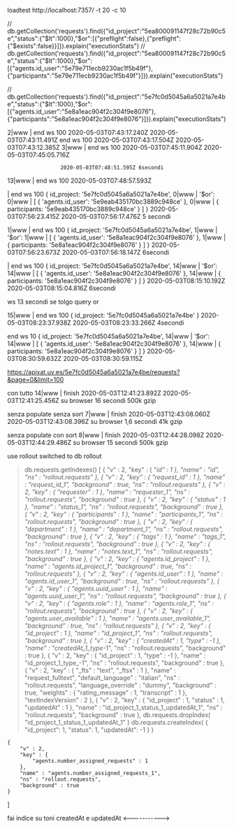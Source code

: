 loadtest http://localhost:7357/ -t 20 -c 10









// db.getCollection('requests').find({"id_project":"5ea800091147f28c72b90c5e","status":{"$lt":1000},"$or":[{"preflight":false},{"preflight":{"$exists":false}}]}).explain("executionStats")
// db.getCollection('requests').find({"id_project":"5ea800091147f28c72b90c5e","status":{"$lt":1000},"$or":[{"agents.id_user":"5e79e711ecb9230ac1f5b49f"},{"participants":"5e79e711ecb9230ac1f5b49f"}]}).explain("executionStats")




// db.getCollection('requests').find({"id_project":"5e7fc0d5045a6a5021a7e4be","status":{"$lt":1000},"$or":[{"agents.id_user":"5e8a1eac904f2c304f9e8076"},{"participants":"5e8a1eac904f2c304f9e8076"}]}).explain("executionStats")



2|www      | end ws 100 2020-05-03T07:43:17.240Z 2020-05-03T07:43:11.491Z
 end ws 100 2020-05-03T07:43:17.504Z 2020-05-03T07:43:12.385Z
 3|www  | end ws 100 2020-05-03T07:45:11.904Z 2020-05-03T07:45:05.716Z


                     2020-05-03T07:48:51.595Z 6secondi
13|www  | end ws 100 2020-05-03T07:48:57.593Z 
 


| end ws 100 { id_project: '5e7fc0d5045a6a5021a7e4be',
0|www  |   '$or':
0|www  |    [ { 'agents.id_user': '5e9eab435170bc3889c948ce' },
0|www  |      { participants: '5e9eab435170bc3889c948ce' } ] } 2020-05-03T07:56:23.415Z 2020-05-03T07:56:17.476Z 5 secondi

1|www  | end ws 100 { id_project: '5e7fc0d5045a6a5021a7e4be',
1|www  |   '$or':
1|www  |    [ { 'agents.id_user': '5e8a1eac904f2c304f9e8076' },
1|www  |      { participants: '5e8a1eac904f2c304f9e8076' } ] } 2020-05-03T07:56:23.673Z 2020-05-03T07:56:18.147Z 6secondi


| end ws 100 { id_project: '5e7fc0d5045a6a5021a7e4be',
14|www |   '$or':
14|www |    [ { 'agents.id_user': '5e8a1eac904f2c304f9e8076' },
14|www |      { participants: '5e8a1eac904f2c304f9e8076' } ] } 2020-05-03T08:15:10.192Z 2020-05-03T08:15:04.816Z 6secondi




ws 13 secondi se tolgo query or

15|www | end ws 100 { id_project: '5e7fc0d5045a6a5021a7e4be' } 2020-05-03T08:23:37.938Z 2020-05-03T08:23:33.266Z 4secondi




end ws 10 { id_project: '5e7fc0d5045a6a5021a7e4be',
14|www |   '$or':
14|www |    [ { 'agents.id_user': '5e8a1eac904f2c304f9e8076' },
14|www |      { participants: '5e8a1eac904f2c304f9e8076' } ] } 2020-05-03T08:30:59.632Z 2020-05-03T08:30:59.115Z 


https://apixat.uv.es/5e7fc0d5045a6a5021a7e4be/requests?&page=0&limit=100

con tutto 
14|www | finish 2020-05-03T12:41:23.892Z 2020-05-03T12:41:25.456Z
su browser 16 secondi 500k gzip

senza populate senza sort
7|www  | finish 2020-05-03T12:43:08.060Z 2020-05-03T12:43:08.396Z
su browser 1,6 secondi 41k gzip

senza populate con sort
8|www  | finish 2020-05-03T12:44:28.098Z 2020-05-03T12:44:29.486Z
su browser 15 secondi 500k gzip

use rollout
switched to db rollout
> db.requests.getIndexes()
[
	{
		"v" : 2,
		"key" : {
			"_id" : 1
		},
		"name" : "_id_",
		"ns" : "rollout.requests"
	},
	{
		"v" : 2,
		"key" : {
			"request_id" : 1
		},
		"name" : "request_id_1",
		"background" : true,
		"ns" : "rollout.requests"
	},
	{
		"v" : 2,
		"key" : {
			"requester" : 1
		},
		"name" : "requester_1",
		"ns" : "rollout.requests",
		"background" : true
	},
	{
		"v" : 2,
		"key" : {
			"status" : 1
		},
		"name" : "status_1",
		"ns" : "rollout.requests",
		"background" : true
	},
	{
		"v" : 2,
		"key" : {
			"participants" : 1
		},
		"name" : "participants_1",
		"ns" : "rollout.requests",
		"background" : true
	},
	{
		"v" : 2,
		"key" : {
			"department" : 1
		},
		"name" : "department_1",
		"ns" : "rollout.requests",
		"background" : true
	},
	{
		"v" : 2,
		"key" : {
			"tags" : 1
		},
		"name" : "tags_1",
		"ns" : "rollout.requests",
		"background" : true
	},
	{
		"v" : 2,
		"key" : {
			"notes.text" : 1
		},
		"name" : "notes.text_1",
		"ns" : "rollout.requests",
		"background" : true
	},
	{
		"v" : 2,
		"key" : {
			"agents.id_project" : 1
		},
		"name" : "agents.id_project_1",
		"background" : true,
		"ns" : "rollout.requests"
	},
	{
		"v" : 2,
		"key" : {
			"agents.id_user" : 1
		},
		"name" : "agents.id_user_1",
		"background" : true,
		"ns" : "rollout.requests"
	},
	{
		"v" : 2,
		"key" : {
			"agents.uuid_user" : 1
		},
		"name" : "agents.uuid_user_1",
		"ns" : "rollout.requests",
		"background" : true
	},
	{
		"v" : 2,
		"key" : {
			"agents.role" : 1
		},
		"name" : "agents.role_1",
		"ns" : "rollout.requests",
		"background" : true
	},
	{
		"v" : 2,
		"key" : {
			"agents.user_available" : 1
		},
		"name" : "agents.user_available_1",
		"background" : true,
		"ns" : "rollout.requests"
	},
	{
		"v" : 2,
		"key" : {
			"id_project" : 1
		},
		"name" : "id_project_1",
		"ns" : "rollout.requests",
		"background" : true
	},
	{
		"v" : 2,
		"key" : {
			"createdAt" : 1,
			"type" : -1
		},
		"name" : "createdAt_1_type_-1",
		"ns" : "rollout.requests",
		"background" : true
	},
	{
		"v" : 2,
		"key" : {
			"id_project" : 1,
			"type" : -1
		},
		"name" : "id_project_1_type_-1",
		"ns" : "rollout.requests",
		"background" : true
	},
	{
		"v" : 2,
		"key" : {
			"_fts" : "text",
			"_ftsx" : 1
		},
		"name" : "request_fulltext",
		"default_language" : "italian",
		"ns" : "rollout.requests",
		"language_override" : "dummy",
		"background" : true,
		"weights" : {
			"rating_message" : 1,
			"transcript" : 1
		},
		"textIndexVersion" : 2
	},
	{
		"v" : 2,
		"key" : {
			"id_project" : 1,
			"status" : 1,
			"updatedAt" : 1
		},
		"name" : "id_project_1_status_1_updatedAt_1",
		"ns" : "rollout.requests",
		"background" : true
	},
    db.requests.dropIndex( "id_project_1_status_1_updatedAt_1" )
    db.requests.createIndex( { "id_project": 1, "status": 1, "updatedAt": -1 } )

	{
		"v" : 2,
		"key" : {
			"agents.number_assigned_requests" : 1
		},
		"name" : "agents.number_assigned_requests_1",
		"ns" : "rollout.requests",
		"background" : true
	}
]
> 







fai indice su toni createdAt e updatedAt  <----------->